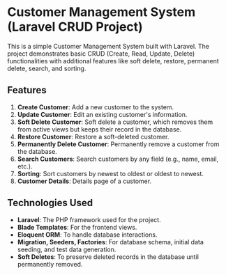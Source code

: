 # Customer Management System (Laravel CRUD Project)

This is a simple Customer Management System built with Laravel. The project demonstrates basic CRUD (Create, Read, Update, Delete) functionalities with additional features like soft delete, restore, permanent delete, search, and sorting.

## Features

1. **Create Customer**: Add a new customer to the system.
2. **Update Customer**: Edit an existing customer's information.
3. **Soft Delete Customer**: Soft delete a customer, which removes them from active views but keeps their record in the database.
4. **Restore Customer**: Restore a soft-deleted customer.
5. **Permanently Delete Customer**: Permanently remove a customer from the database.
6. **Search Customers**: Search customers by any field (e.g., name, email, etc.).
7. **Sorting**: Sort customers by newest to oldest or oldest to newest.
8. **Customer Details**: Details page of a customer.

## Technologies Used

- **Laravel**: The PHP framework used for the project.
- **Blade Templates**: For the frontend views.
- **Eloquent ORM**: To handle database interactions.
- **Migration, Seeders, Factories**: For database schema, initial data seeding, and test data generation.
- **Soft Deletes**: To preserve deleted records in the database until permanently removed.
